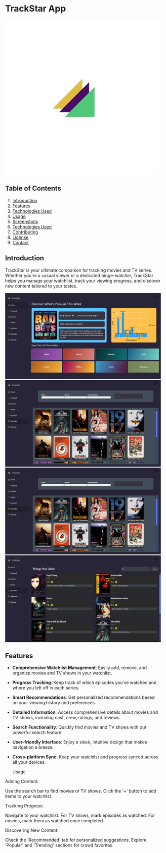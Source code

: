 # TrackStar App

![TrackStar Logo](SHOWCASE/Liceria_.png)

## Table of Contents
1. [Introduction](#introduction)
2. [Features](#features)
3. [Technologies Used](#technologies-used)
4. [Usage](#usage)
5. [Screenshots](#screenshots)
6. [Technologies Used](#technologies-used)
7. [Contributing](#contributing)
8. [License](#license)
9. [Contact](#contact)

## Introduction

TrackStar is your ultimate companion for tracking movies and TV series. Whether you're a casual viewer or a dedicated binge-watcher, TrackStar helps you manage your watchlist, track your viewing progress, and discover new content tailored to your tastes.

![App Overview](SHOWCASE/Home.png)
![App Overview](SHOWCASE/Watchlist.png)
![App Overview](SHOWCASE/Watchlist.png)
![App Overview](SHOWCASE/LikedView.png)





## Features

- **Comprehensive Watchlist Management**: Easily add, remove, and organize movies and TV shows in your watchlist.
  
- **Progress Tracking**: Keep track of which episodes you've watched and where you left off in each series.
- **Smart Recommendations**: Get personalized recommendations based on your viewing history and preferences.
- **Detailed Information**: Access comprehensive details about movies and TV shows, including cast, crew, ratings, and reviews.
- **Search Functionality**: Quickly find movies and TV shows with our powerful search feature.
- **User-friendly Interface**: Enjoy a sleek, intuitive design that makes navigation a breeze.
- **Cross-platform Sync**: Keep your watchlist and progress synced across all your devices.

  Usage

Adding Content:

Use the search bar to find movies or TV shows.
Click the '+' button to add items to your watchlist.


Tracking Progress:

Navigate to your watchlist.
For TV shows, mark episodes as watched.
For movies, mark them as watched once completed.


Discovering New Content:

Check the 'Recommended' tab for personalized suggestions.
Explore 'Popular' and 'Trending' sections for crowd favorites.

